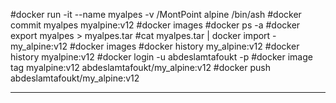 #docker run -it --name myalpes -v /MontPoint alpine /bin/ash
#docker commit myalpes myalpine:v12
#docker images
#docker ps -a
#docker export myalpes > myalpes.tar
#cat myalpes.tar | docker import - my_alpine:v12
#docker images
#docker history my_alpine:v12 
#docker history myalpine:v12
#docker login -u  abdeslamtafoukt -p 
#docker image tag myalpine:v12 abdeslamtafoukt/my_alpine:v12
#docker push abdeslamtafoukt/my_alpine:v12










---




